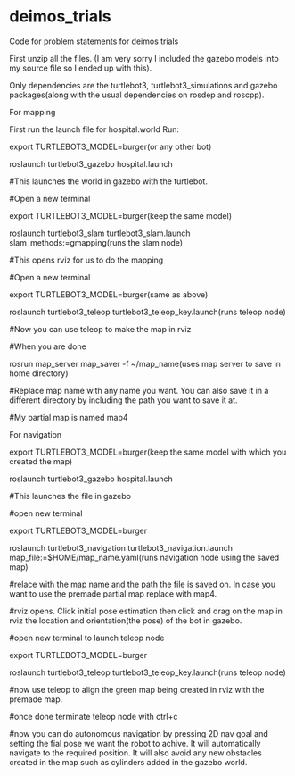 # deimos_trials
Code for problem statements for deimos trials

First unzip all the files. (I am very sorry I included the gazebo models into my source file so I ended up with this).

Only dependencies are the turtlebot3, turtlebot3_simulations and gazebo packages(along with the usual dependencies on rosdep and roscpp).

For mapping

First run the launch file for hospital.world
Run:

export TURTLEBOT3_MODEL=burger(or any other bot)

roslaunch turtlebot3_gazebo hospital.launch

#This launches the world in gazebo with the turtlebot.

#Open a new terminal

export TURTLEBOT3_MODEL=burger(keep the same model)

roslaunch turtlebot3_slam turtlebot3_slam.launch slam_methods:=gmapping(runs the slam node)

#This opens rviz for us to do the mapping

#Open a new terminal

export TURTLEBOT3_MODEL=burger(same as above)

roslaunch turtlebot3_teleop turtlebot3_teleop_key.launch(runs teleop node)

#Now you can use teleop to make the map in rviz

#When you are done

rosrun map_server map_saver -f ~/map_name(uses map server to save in home directory)

#Replace map name with any name you want. You can also save it in a different directory by including the path you want to save it at.

#My partial map is named map4


For navigation

export TURTLEBOT3_MODEL=burger(keep the same model with which you created the map)

roslaunch turtlebot3_gazebo hospital.launch

#This launches the file in gazebo

#open new terminal

export TURTLEBOT3_MODEL=burger

roslaunch turtlebot3_navigation turtlebot3_navigation.launch map_file:=$HOME/map_name.yaml(runs navigation node using the saved map)

#relace with the map name and the path the file is saved on. In case you want to use the premade partial map replace with map4.

#rviz opens. Click initial pose estimation then click and drag on the map in rviz the location and orientation(the pose) of the bot in gazebo.

#open new terminal to launch teleop node

export TURTLEBOT3_MODEL=burger

roslaunch turtlebot3_teleop turtlebot3_teleop_key.launch(runs teleop node)

#now use teleop to align the green map being created in rviz with the premade map.

#once done terminate teleop node with ctrl+c

#now you can do autonomous navigation by pressing 2D nav goal and setting the fial pose we want the robot to achive. It will automatically navigate to the required position. It will also avoid any new obstacles created in the map such as cylinders added in the gazebo world.
